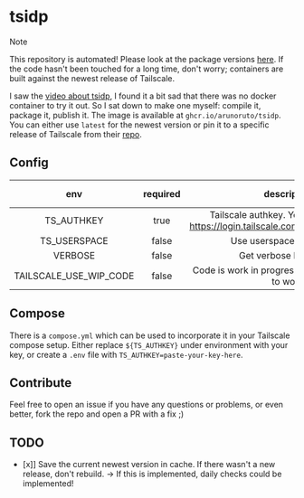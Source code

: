 # tsidp

> [!NOTE]  
> This repository is automated! Please look at the package versions
> [here](https://github.com/arunoruto/tsidp/pkgs/container/tsidp).
> If the code hasn't been touched for a long time, don't worry;
> containers are built against the newest release of Tailscale.

I saw the [video about tsidp](https://www.youtube.com/watch?v=BdQ-Gz6bs3g),
I found it a bit sad that there was no docker container to try it out.
So I sat down to make one myself: compile it, package it, publish it.
The image is available at `ghcr.io/arunoruto/tsidp`.
You can either use `latest` for the newest version
or pin it to a specific release of Tailscale from their [repo](https://github.com/tailscale/tailscale).

## Config

|          env           | required |                                      description                                       | default value |
| :--------------------: | :------: | :------------------------------------------------------------------------------------: | :-----------: |
|       TS_AUTHKEY       |   true   | Tailscale authkey. You can get it from https://login.tailscale.com/admin/settings/keys |    <empty>    |
|      TS_USERSPACE      |  false   |                               Use userspace networking.                                |     false     |
|        VERBOSE         |  false   |                                Get verbose log output.                                 |     false     |
| TAILSCALE_USE_WIP_CODE |  false   |                Code is work in progress. Is needed for `tsidp` to work!                |       1       |

## Compose

There is a `compose.yml` which can be used to incorporate it in your Tailscale compose setup.
Either replace `${TS_AUTHKEY}` under environment with your key,
or create a `.env` file with `TS_AUTHKEY=paste-your-key-here`.

## Contribute

Feel free to open an issue if you have any questions or problems,
or even better, fork the repo and open a PR with a fix ;)

## TODO

- [x]] Save the current newest version in cache. If there wasn't a new release, don't rebuild.
  -> If this is implemented, daily checks could be implemented!
